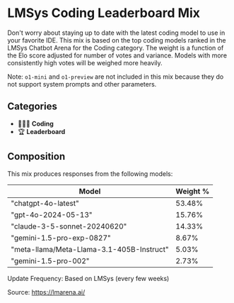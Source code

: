 # LMSys Coding Leaderboard Mix

Don't worry about staying up to date with the latest coding model to use in your favorite IDE. This mix is based on the top coding models ranked in the LMSys Chatbot Arena for the Coding category. The weight is a function of the Elo score adjusted for number of votes and variance. Models with more consistently high votes will be weighed more heavily.

Note: `o1-mini` and `o1-preview` are not included in this mix because they do not support system prompts and other parameters.

## Categories

- 👩🏽‍💻 **Coding**
- 🏆 **Leaderboard**

## Composition

This mix produces responses from the following models:

| Model                                     | Weight % |
| ----------------------------------------- | -------- |
| "chatgpt-4o-latest"                       | 53.48%   |
| "gpt-4o-2024-05-13"                       | 15.76%   |
| "claude-3-5-sonnet-20240620"              | 14.33%   |
| "gemini-1.5-pro-exp-0827"                 | 8.67%    |
| "meta-llama/Meta-Llama-3.1-405B-Instruct" | 5.03%    |
| "gemini-1.5-pro-002"                      | 2.73%    |

Update Frequency: Based on LMSys (every few weeks)

Source: <https://lmarena.ai/>
